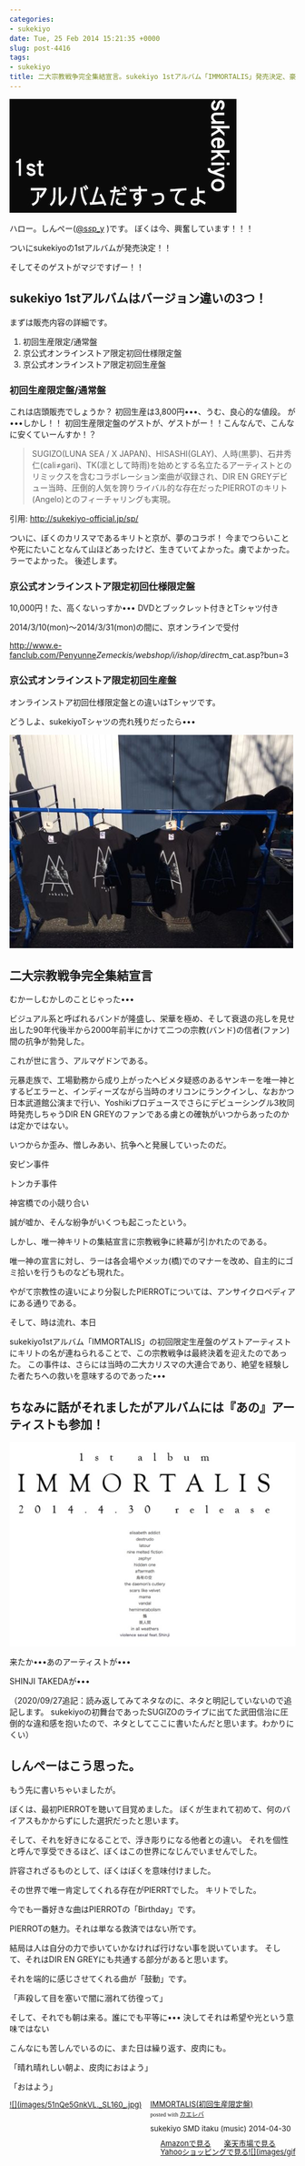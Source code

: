 ```yaml
---
categories:
- sukekiyo
date: Tue, 25 Feb 2014 15:21:35 +0000
slug: post-4416
tags:
- sukekiyo
title: 二大宗教戦争完全集結宣言。sukekiyo 1stアルバム「IMMORTALIS」発売決定、豪華過ぎるゲストアーティストたち。
---
```


![](images/sukekiyo_immortalis1.jpg)

ハロー。しんぺー(<a href="https://twitter.com/s_s_p_y" target="_blank" rel="noopener noreferrer">@s<em>s</em>p_y</a> )です。
ぼくは今、興奮しています！！！

ついにsukekiyoの1stアルバムが発売決定！！

そしてそのゲストがマジですげー！！

<h2>sukekiyo 1stアルバムはバージョン違いの3つ！</h2>

まずは販売内容の詳細です。

<ol>
<li>初回生産限定/通常盤</li>
<li>京公式オンラインストア限定初回仕様限定盤</li>
<li>京公式オンラインストア限定初回生産盤</li>
</ol>

<h3>初回生産限定盤/通常盤</h3>

これは店頭販売でしょうか？
初回生産は3,800円•••、うむ、良心的な値段。
が•••しかし！！
初回生産限定盤のゲストが、ゲストがー！！こんなんで、こんなに安くていーんすか！？

<blockquote>
 SUGIZO(LUNA SEA / X JAPAN)、HISASHI(GLAY)、人時(黒夢)、石井秀仁(cali≠gari)、TK(凛として時雨)を始めとする名立たるアーティストとのリミックスを含むコラボレーション楽曲が収録され、DIR EN GREYデビュー当時、圧倒的人気を誇りライバル的な存在だったPIERROTのキリト(Angelo)とのフィーチャリングも実現。
</blockquote>

引用: http://sukekiyo-official.jp/sp/

ついに、ぼくのカリスマであるキリトと京が、夢のコラボ！
今までつらいことや死にたいことなんて山ほどあったけど、生きていてよかった。虜でよかった。ラーでよかった。
後述します。

<h3>京公式オンラインストア限定初回仕様限定盤</h3>

10,000円！た、高くないっすか•••
DVDとブックレット付きとTシャツ付き

2014/3/10(mon)～2014/3/31(mon)の間に、京オンラインで受付

http://www.e-fanclub.com/Penyunne<em>Zemeckis/webshop/i/ishop/direct</em>m_cat.asp?bun=3

<h3>京公式オンラインストア限定初回生産盤</h3>

オンラインストア初回仕様限定盤との違いはTシャツです。

どうしよ、sukekiyoTシャツの売れ残りだったら•••

![](images/slooProImg_20140225230249.jpg)

<h2>二大宗教戦争完全集結宣言</h2>

むかーしむかしのことじゃった•••

ビジュアル系と呼ばれるバンドが隆盛し、栄華を極め、そして衰退の兆しを見せ出した90年代後半から2000年前半にかけて二つの宗教(バンド)の信者(ファン)間の抗争が勃発した。

これが世に言う、アルマゲドンである。

元暴走族で、工場勤務から成り上がったヘビメタ疑惑のあるヤンキーを唯一神とするピエラーと、インディーズながら当時のオリコンにランクインし、なおかつ日本武道館公演まで行い、Yoshikiプロデュースでさらにデビューシングル3枚同時発売しちゃうDIR EN GREYのファンである虜との確執がいつからあったのかは定かではない。

いつからか歪み、憎しみあい、抗争へと発展していったのだ。

安ピン事件

トンカチ事件

神宮橋での小競り合い

誠が嘘か、そんな紛争がいくつも起こったという。

しかし、唯一神キリトの集結宣言に宗教戦争に終幕が引かれたのである。

唯一神の宣言に対し、ラーは各会場やメッカ(橋)でのマナーを改め、自主的にゴミ拾いを行うものなども現れた。

やがて宗教性の違いにより分裂したPIERROTについては、アンサイクロペディアにある通りである。

そして、時は流れ、本日

sukekiyo1stアルバム「IMMORTALIS」の初回限定生産盤のゲストアーティストにキリトの名が連ねられることで、この宗教戦争は最終決着を迎えたのであった。
この事件は、さらには当時の二大カリスマの大連合であり、絶望を経験した者たちへの救いを意味するのであった•••


<h2>ちなみに話がそれましたがアルバムには『あの』アーティストも参加！</h2>

![](images/sukekiyo_takeda.jpg)

来たか•••あのアーティストが•••

SHINJI TAKEDAが•••

（2020/09/27追記：読み返してみてネタなのに、ネタと明記していないので追記します。
sukekiyoの初舞台であったSUGIZOのライブに出てた武田信治に圧倒的な違和感を抱いたので、ネタとしてここに書いたんだと思います。わかりにくい）

<h2>しんぺーはこう思った。</h2>

もう先に書いちゃいましたが。

ぼくは、最初PIERROTを聴いて目覚めました。
ぼくが生まれて初めて、何のバイアスもかからずにした選択だったと思います。

そして、それを好きになることで、浮き彫りになる他者との違い。
それを個性と呼んで享受できるほど、ぼくはこの世界になじんでいませんでした。

許容されざるものとして、ぼくはぼくを意味付けました。

その世界で唯一肯定してくれる存在がPIERRTでした。
キリトでした。

今でも一番好きな曲はPIERROTの「Birthday」です。


PIERROTの魅力。それは単なる救済ではない所です。

結局は人は自分の力で歩いていかなければ行けない事を説いています。
そして、それはDIR EN GREYにも共通する部分があると思います。

それを端的に感じさせてくれる曲が「鼓動」です。

「声殺して目を塞いで闇に溺れて彷徨って」

そして、それでも朝は来る。誰にでも平等に•••
決してそれは希望や光という意味ではない

こんなにも苦しんでいるのに、また日は繰り返す、皮肉にも。

「晴れ晴れしい朝よ、皮肉におはよう」

「おはよう」

<div class="kaerebalink-box" style="text-align:left;padding-bottom:20px;font-size:small;/zoom: 1;overflow: hidden;"><div class="kaerebalink-image" style="float:left;margin:0 15px 10px 0;"><a href="http://www.amazon.co.jp/exec/obidos/ASIN/B00IMKDX3G/warawareotoko-22/ref=nosim/" rel="nofollow noopener noreferrer" target="_blank">![](images/51nQe5GnkVL._SL160_.jpg)</a></div><div class="kaerebalink-info" style="line-height:120%;/zoom: 1;overflow: hidden;"><div class="kaerebalink-name" style="margin-bottom:10px;line-height:120%"><a href="http://www.amazon.co.jp/exec/obidos/ASIN/B00IMKDX3G/warawareotoko-22/ref=nosim/" rel="nofollow noopener noreferrer" target="_blank">IMMORTALIS(初回生産限定盤)</a><div class="kaerebalink-powered-date" style="font-size:8pt;margin-top:5px;font-family:verdana;line-height:120%">posted with <a href="http://kaereba.com" rel="nofollow noopener noreferrer" target="_blank">カエレバ</a></div></div><div class="kaerebalink-detail" style="margin-bottom:5px;">sukekiyo SMD itaku (music) 2014-04-30    </div><div class="kaerebalink-link1" style="margin-top:10px;"><div class="shoplinkamazon" style="display:inline;margin-right:5px;background: url('http://img.yomereba.com/simple1.gif') 0 0 no-repeat;padding: 2px 0 2px 18px;white-space: nowrap;"><a href="http://www.amazon.co.jp/gp/search?keywords=IMMORTALIS&__mk_ja_JP=%83J%83%5E%83J%83i&tag=warawareotoko-22" rel="nofollow noopener noreferrer" target="_blank" title="アマゾン">Amazonで見る</a></div><div class="shoplinkrakuten" style="display:inline;margin-right:5px;background: url('http://img.yomereba.com/simple1.gif') 0 0 no-repeat;padding: 2px 0 2px 18px;white-space: nowrap;"><a href="http://hb.afl.rakuten.co.jp/hgc/1263948e.a4330505.1263948f.788da92c/?pc=http%3A%2F%2Fsearch.rakuten.co.jp%2Fsearch%2Fmall%2FIMMORTALIS%2F-%2Ff.1-p.1-s.1-sf.0-st.A-v.2%3Fx%3D0%26scid%3Daf_ich_link_urltxt%26m%3Dhttp%3A%2F%2Fm.rakuten.co.jp%2F" rel="nofollow noopener noreferrer" target="_blank" title="楽天市場">楽天市場で見る</a></div><div class="shoplinkyahoo" style="display:inline;margin-right:5px;background: url('http://img.yomereba.com/simple1.gif') 0 0 no-repeat;padding: 2px 0 2px 18px;white-space: nowrap;"><a href="http://ck.jp.ap.valuecommerce.com/servlet/referral?sid=3041033&pid=882528283&vc_url=http%3A%2F%2Fshopping.search.yahoo.co.jp%2Fsearch%3FuIv%3Don%26ei%3DUTF-8%26tab_ex%3Dcommerce%26slider%3D0%26va%3DIMMORTALIS" rel="nofollow noopener noreferrer" target="_blank" title="Yahooショッピング">Yahooショッピングで見る![](images/gifbanner?sid=3041033&pid=882528283)</a></div></div></div><div class="booklink-footer" style="clear: left"></div></div>